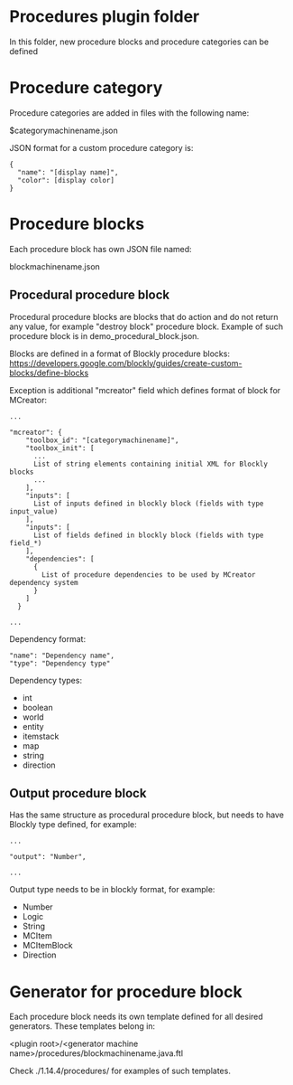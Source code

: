 # Procedures plugin folder

In this folder, new procedure blocks and procedure categories can be defined

# Procedure category

Procedure categories are added in files with the following name:

$categorymachinename.json

JSON format for a custom procedure category is:

```
{
  "name": "[display name]",
  "color": [display color]
}
```

# Procedure blocks

Each procedure block has own JSON file named:

blockmachinename.json

## Procedural procedure block

Procedural procedure blocks are blocks that do action and do not return any value, 
for example "destroy block" procedure block. Example of such procedure
block is in demo_procedural_block.json.

Blocks are defined in a format of Blockly procedure blocks: https://developers.google.com/blockly/guides/create-custom-blocks/define-blocks

Exception is additional "mcreator" field which defines format of block for MCreator:

```
...

"mcreator": {
    "toolbox_id": "[categorymachinename]",
    "toolbox_init": [
      ...
      List of string elements containing initial XML for Blockly blocks
      ...
    ],
    "inputs": [
      List of inputs defined in blockly block (fields with type input_value)
    ],
    "inputs": [
      List of fields defined in blockly block (fields with type field_*)
    ],
    "dependencies": [
      {
        List of procedure dependencies to be used by MCreator dependency system
      }
    ]
  }

...
```

Dependency format:

```
"name": "Dependency name",
"type": "Dependency type"
```

Dependency types:
* int
* boolean
* world
* entity
* itemstack
* map
* string
* direction

## Output procedure block

Has the same structure as procedural procedure block, but needs to have Blockly type defined, for example:

```
...

"output": "Number",

...
```

Output type needs to be in blockly format, for example:
* Number
* Logic
* String
* MCItem
* MCItemBlock
* Direction

# Generator for procedure block

Each procedure block needs its own template defined for all desired generators. These templates belong in:

&lt;plugin root&gt;/&lt;generator machine name&gt;/procedures/blockmachinename.java.ftl

Check ./1.14.4/procedures/ for examples of such templates.